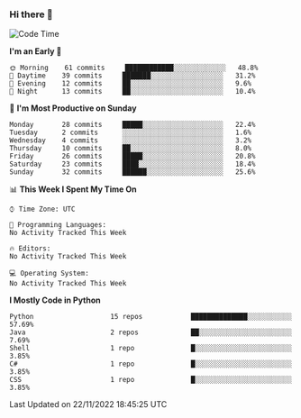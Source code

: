 ### Hi there 👋

<!--START_SECTION:waka-->
![Code Time](http://img.shields.io/badge/Code%20Time-260%20hrs%2027%20mins-blue)

**I'm an Early 🐤** 

```text
🌞 Morning    61 commits     ████████████░░░░░░░░░░░░░   48.8% 
🌆 Daytime    39 commits     ███████░░░░░░░░░░░░░░░░░░   31.2% 
🌃 Evening    12 commits     ██░░░░░░░░░░░░░░░░░░░░░░░   9.6% 
🌙 Night      13 commits     ██░░░░░░░░░░░░░░░░░░░░░░░   10.4%

```
📅 **I'm Most Productive on Sunday** 

```text
Monday       28 commits     █████░░░░░░░░░░░░░░░░░░░░   22.4% 
Tuesday      2 commits      ░░░░░░░░░░░░░░░░░░░░░░░░░   1.6% 
Wednesday    4 commits      ░░░░░░░░░░░░░░░░░░░░░░░░░   3.2% 
Thursday     10 commits     ██░░░░░░░░░░░░░░░░░░░░░░░   8.0% 
Friday       26 commits     █████░░░░░░░░░░░░░░░░░░░░   20.8% 
Saturday     23 commits     ████░░░░░░░░░░░░░░░░░░░░░   18.4% 
Sunday       32 commits     ██████░░░░░░░░░░░░░░░░░░░   25.6%

```


📊 **This Week I Spent My Time On** 

```text
⌚︎ Time Zone: UTC

💬 Programming Languages: 
No Activity Tracked This Week

🔥 Editors: 
No Activity Tracked This Week

💻 Operating System: 
No Activity Tracked This Week

```

**I Mostly Code in Python** 

```text
Python                   15 repos            ██████████████░░░░░░░░░░░   57.69% 
Java                     2 repos             ██░░░░░░░░░░░░░░░░░░░░░░░   7.69% 
Shell                    1 repo              █░░░░░░░░░░░░░░░░░░░░░░░░   3.85% 
C#                       1 repo              █░░░░░░░░░░░░░░░░░░░░░░░░   3.85% 
CSS                      1 repo              █░░░░░░░░░░░░░░░░░░░░░░░░   3.85%

```



 Last Updated on 22/11/2022 18:45:25 UTC
<!--END_SECTION:waka-->

<!--
**e1630m/e1630m** is a ✨ _special_ ✨ repository because its `README.md` (this file) appears on your GitHub profile.

Here are some ideas to get you started:

- 🔭 I’m currently working on ...
- 🌱 I’m currently learning ...
- 👯 I’m looking to collaborate on ...
- 🤔 I’m looking for help with ...
- 💬 Ask me about ...
- 📫 How to reach me: ...
- 😄 Pronouns: ...
- ⚡ Fun fact: ...
-->
